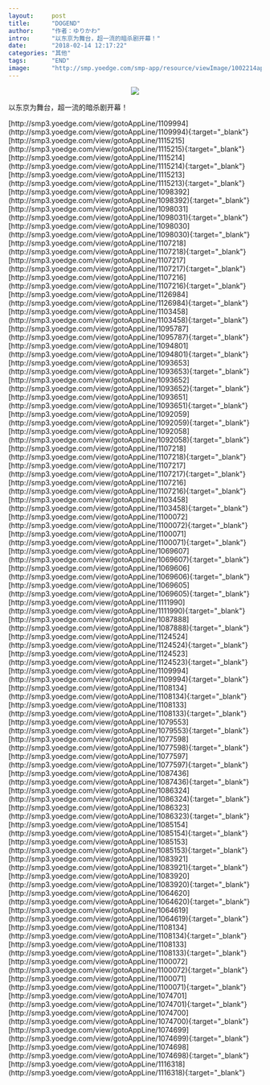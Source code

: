 ```yaml
---
layout:     post
title:      "DOGEND"
author:     "作者：ゆりかわ"
intro:      "以东京为舞台，超一流的暗杀剧开幕！"
date:       "2018-02-14 12:17:22"
categories: "其他"
tags:       "END"
image:      "http://smp.yoedge.com/smp-app/resource/viewImage/1002214appline.png"
---
```

<div style="text-align: center">
<p><img src="http://smp.yoedge.com/smp-app/resource/viewImage/1002214appline.png"/></p>
</div>
<p class="post-meta">
<span>以东京为舞台，超一流的暗杀剧开幕！</span>
</p>
[http://smp3.yoedge.com/view/gotoAppLine/1109994](http://smp3.yoedge.com/view/gotoAppLine/1109994){:target="_blank"}
[http://smp3.yoedge.com/view/gotoAppLine/1115215](http://smp3.yoedge.com/view/gotoAppLine/1115215){:target="_blank"}
[http://smp3.yoedge.com/view/gotoAppLine/1115214](http://smp3.yoedge.com/view/gotoAppLine/1115214){:target="_blank"}
[http://smp3.yoedge.com/view/gotoAppLine/1115213](http://smp3.yoedge.com/view/gotoAppLine/1115213){:target="_blank"}
[http://smp3.yoedge.com/view/gotoAppLine/1098392](http://smp3.yoedge.com/view/gotoAppLine/1098392){:target="_blank"}
[http://smp3.yoedge.com/view/gotoAppLine/1098031](http://smp3.yoedge.com/view/gotoAppLine/1098031){:target="_blank"}
[http://smp3.yoedge.com/view/gotoAppLine/1098030](http://smp3.yoedge.com/view/gotoAppLine/1098030){:target="_blank"}
[http://smp3.yoedge.com/view/gotoAppLine/1107218](http://smp3.yoedge.com/view/gotoAppLine/1107218){:target="_blank"}
[http://smp3.yoedge.com/view/gotoAppLine/1107217](http://smp3.yoedge.com/view/gotoAppLine/1107217){:target="_blank"}
[http://smp3.yoedge.com/view/gotoAppLine/1107216](http://smp3.yoedge.com/view/gotoAppLine/1107216){:target="_blank"}
[http://smp3.yoedge.com/view/gotoAppLine/1126984](http://smp3.yoedge.com/view/gotoAppLine/1126984){:target="_blank"}
[http://smp3.yoedge.com/view/gotoAppLine/1103458](http://smp3.yoedge.com/view/gotoAppLine/1103458){:target="_blank"}
[http://smp3.yoedge.com/view/gotoAppLine/1095787](http://smp3.yoedge.com/view/gotoAppLine/1095787){:target="_blank"}
[http://smp3.yoedge.com/view/gotoAppLine/1094801](http://smp3.yoedge.com/view/gotoAppLine/1094801){:target="_blank"}
[http://smp3.yoedge.com/view/gotoAppLine/1093653](http://smp3.yoedge.com/view/gotoAppLine/1093653){:target="_blank"}
[http://smp3.yoedge.com/view/gotoAppLine/1093652](http://smp3.yoedge.com/view/gotoAppLine/1093652){:target="_blank"}
[http://smp3.yoedge.com/view/gotoAppLine/1093651](http://smp3.yoedge.com/view/gotoAppLine/1093651){:target="_blank"}
[http://smp3.yoedge.com/view/gotoAppLine/1092059](http://smp3.yoedge.com/view/gotoAppLine/1092059){:target="_blank"}
[http://smp3.yoedge.com/view/gotoAppLine/1092058](http://smp3.yoedge.com/view/gotoAppLine/1092058){:target="_blank"}
[http://smp3.yoedge.com/view/gotoAppLine/1107218](http://smp3.yoedge.com/view/gotoAppLine/1107218){:target="_blank"}
[http://smp3.yoedge.com/view/gotoAppLine/1107217](http://smp3.yoedge.com/view/gotoAppLine/1107217){:target="_blank"}
[http://smp3.yoedge.com/view/gotoAppLine/1107216](http://smp3.yoedge.com/view/gotoAppLine/1107216){:target="_blank"}
[http://smp3.yoedge.com/view/gotoAppLine/1103458](http://smp3.yoedge.com/view/gotoAppLine/1103458){:target="_blank"}
[http://smp3.yoedge.com/view/gotoAppLine/1100072](http://smp3.yoedge.com/view/gotoAppLine/1100072){:target="_blank"}
[http://smp3.yoedge.com/view/gotoAppLine/1100071](http://smp3.yoedge.com/view/gotoAppLine/1100071){:target="_blank"}
[http://smp3.yoedge.com/view/gotoAppLine/1069607](http://smp3.yoedge.com/view/gotoAppLine/1069607){:target="_blank"}
[http://smp3.yoedge.com/view/gotoAppLine/1069606](http://smp3.yoedge.com/view/gotoAppLine/1069606){:target="_blank"}
[http://smp3.yoedge.com/view/gotoAppLine/1069605](http://smp3.yoedge.com/view/gotoAppLine/1069605){:target="_blank"}
[http://smp3.yoedge.com/view/gotoAppLine/1111990](http://smp3.yoedge.com/view/gotoAppLine/1111990){:target="_blank"}
[http://smp3.yoedge.com/view/gotoAppLine/1087888](http://smp3.yoedge.com/view/gotoAppLine/1087888){:target="_blank"}
[http://smp3.yoedge.com/view/gotoAppLine/1124524](http://smp3.yoedge.com/view/gotoAppLine/1124524){:target="_blank"}
[http://smp3.yoedge.com/view/gotoAppLine/1124523](http://smp3.yoedge.com/view/gotoAppLine/1124523){:target="_blank"}
[http://smp3.yoedge.com/view/gotoAppLine/1109994](http://smp3.yoedge.com/view/gotoAppLine/1109994){:target="_blank"}
[http://smp3.yoedge.com/view/gotoAppLine/1108134](http://smp3.yoedge.com/view/gotoAppLine/1108134){:target="_blank"}
[http://smp3.yoedge.com/view/gotoAppLine/1108133](http://smp3.yoedge.com/view/gotoAppLine/1108133){:target="_blank"}
[http://smp3.yoedge.com/view/gotoAppLine/1079553](http://smp3.yoedge.com/view/gotoAppLine/1079553){:target="_blank"}
[http://smp3.yoedge.com/view/gotoAppLine/1077598](http://smp3.yoedge.com/view/gotoAppLine/1077598){:target="_blank"}
[http://smp3.yoedge.com/view/gotoAppLine/1077597](http://smp3.yoedge.com/view/gotoAppLine/1077597){:target="_blank"}
[http://smp3.yoedge.com/view/gotoAppLine/1087436](http://smp3.yoedge.com/view/gotoAppLine/1087436){:target="_blank"}
[http://smp3.yoedge.com/view/gotoAppLine/1086324](http://smp3.yoedge.com/view/gotoAppLine/1086324){:target="_blank"}
[http://smp3.yoedge.com/view/gotoAppLine/1086323](http://smp3.yoedge.com/view/gotoAppLine/1086323){:target="_blank"}
[http://smp3.yoedge.com/view/gotoAppLine/1085154](http://smp3.yoedge.com/view/gotoAppLine/1085154){:target="_blank"}
[http://smp3.yoedge.com/view/gotoAppLine/1085153](http://smp3.yoedge.com/view/gotoAppLine/1085153){:target="_blank"}
[http://smp3.yoedge.com/view/gotoAppLine/1083921](http://smp3.yoedge.com/view/gotoAppLine/1083921){:target="_blank"}
[http://smp3.yoedge.com/view/gotoAppLine/1083920](http://smp3.yoedge.com/view/gotoAppLine/1083920){:target="_blank"}
[http://smp3.yoedge.com/view/gotoAppLine/1064620](http://smp3.yoedge.com/view/gotoAppLine/1064620){:target="_blank"}
[http://smp3.yoedge.com/view/gotoAppLine/1064619](http://smp3.yoedge.com/view/gotoAppLine/1064619){:target="_blank"}
[http://smp3.yoedge.com/view/gotoAppLine/1108134](http://smp3.yoedge.com/view/gotoAppLine/1108134){:target="_blank"}
[http://smp3.yoedge.com/view/gotoAppLine/1108133](http://smp3.yoedge.com/view/gotoAppLine/1108133){:target="_blank"}
[http://smp3.yoedge.com/view/gotoAppLine/1100072](http://smp3.yoedge.com/view/gotoAppLine/1100072){:target="_blank"}
[http://smp3.yoedge.com/view/gotoAppLine/1100071](http://smp3.yoedge.com/view/gotoAppLine/1100071){:target="_blank"}
[http://smp3.yoedge.com/view/gotoAppLine/1074701](http://smp3.yoedge.com/view/gotoAppLine/1074701){:target="_blank"}
[http://smp3.yoedge.com/view/gotoAppLine/1074700](http://smp3.yoedge.com/view/gotoAppLine/1074700){:target="_blank"}
[http://smp3.yoedge.com/view/gotoAppLine/1074699](http://smp3.yoedge.com/view/gotoAppLine/1074699){:target="_blank"}
[http://smp3.yoedge.com/view/gotoAppLine/1074698](http://smp3.yoedge.com/view/gotoAppLine/1074698){:target="_blank"}
[http://smp3.yoedge.com/view/gotoAppLine/1116318](http://smp3.yoedge.com/view/gotoAppLine/1116318){:target="_blank"}


